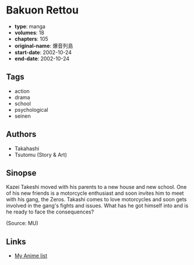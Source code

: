# Bakuon Rettou

-   **type**: manga
-   **volumes**: 18
-   **chapters**: 105
-   **original-name**: 爆音列島
-   **start-date**: 2002-10-24
-   **end-date**: 2002-10-24

## Tags

-   action
-   drama
-   school
-   psychological
-   seinen

## Authors

-   Takahashi
-   Tsutomu (Story & Art)

## Sinopse

Kazei Takeshi moved with his parents to a new house and new school. One of his new friends is a motorcycle enthusiast and soon invites him to meet with his gang, the Zeros. Takashi comes to love motorcycles and soon gets involved in the gang's fights and issues. What has he got himself into and is he ready to face the consequences?

(Source: MU)

## Links

-   [My Anime list](https://myanimelist.net/manga/10443/Bakuon_Rettou)
